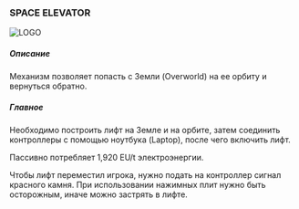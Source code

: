 ### SPACE ELEVATOR

![LOGO](https://cdn.discordapp.com/attachments/916393114166525974/939873326879371364/ELEVATOR.png)

##### Описание

Механизм позволяет попасть с Земли (Overworld) на ее орбиту и вернуться обратно.

##### Главное

Необходимо построить лифт на Земле и на орбите, затем соединить контроллеры с помощью ноутбука (Laptop), после чего включить лифт.

Пассивно потребляет 1,920 EU/t электроэнергии.

Чтобы лифт переместил игрока, нужно подать на контроллер сигнал красного камня. При использовании нажимных плит нужно быть осторожным, иначе можно застрять в лифте.
